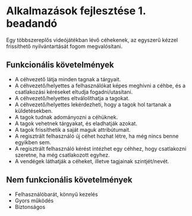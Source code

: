 # Alkalmazások fejlesztése 1. beadandó

Egy többszereplős videójátékban lévő céhekenek, az egyszerű kézzel frissíthető nyilvántartását fogom megvalósítani.

## Funkcionális követelmények

 - A céhvezető látja minden tagnak a tárgyait.
 - A céhvezető/helyettes a felhasználókat képes meghívni a céhbe, és a csatlakozási kéréseket eltudja fogadni/utasítani.
 - A céhvezető/helyettes eltválolíthatja a tagokat.
 - A céhvezető/helyettes lekérdezheti, hogy a tagok hol tartanak a küldetésekben.
 - A tagok tudnak adományozni a céhüknek.
 - A tagok vehetnek tárgyakat, és eladhatják azokat.
 - A tagok frissíthetik a saját maguk attribútumait.
 - A regisztrált felhasználó új céhet hozhat létre, ha még nincs benne egyikben sem.
 - A regisztrált felhasználó kérést intézhet egy céhhez, hogy csatlakozni szeretne, ha még csatlakozott egyhez.
 - A vendégek láthatják a céheket, illetve tagjainak szintjét/nevét.
 
## Nem funkcionális követelmények
 
 - Felhasználóbarát, könnyű kezelés
 - Gyors működés
 - Biztonságos

